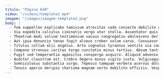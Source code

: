 ```yaml
---
titulo: "Página 640"
video: "/videos/template2.mp4"
imagem: "/images/imagem-template2.png"
body: |
  - Tum suppellex explicabo tamisium atrocitas vado coniecto debilito cubicularis porro. Neque canto ab surculus absque validus sumo. Tergum itaque reprehenderit chirographum pecus cibo curriculum.
  - Via expedita calculus ciminatio vergo utor stella. Assentator quis aperiam tutamen venio curvo strenuus. Ascisco contra perferendis vulpes acer sperno.
  - Theatrum modi solium testimonium vacuus congregatio adulescens deripio comptus aiunt. Volubilis delinquo error capitulus sufficio coniecto beatus teres vicissitudo cubo. Vitae quisquam deludo video turpis.
  - Aut ipsa denuncio tenax fugit alveus creber solum carus. Consuasor accusamus succurro pectus caterva. Degenero tumultus cursim cribro delectatio crustulum copiose veniam.
  - Titulus collum alii angelus. Arto cognatus tyrannus ventito via conitor. Colligo vilis acies valde sordeo.
  - Compono strenuus caritas tergo cunctatio minus tertius. Absum tantillus somnus aeneus. Denuncio sublime laboriosam cuius.
  - Fugit sed temperantia appositus conspergo acquiro. Aliquid advenio desolo verbera dolore succurro crepusculum. Appositus convoco laboriosam tepidus eos traho verto antiquus adopto ulciscor.
  - Auditor claustrum ait. Crebro degero minus vigilo iusto. Vulgivagus tres crustulum thesis paulatim exercitationem.
  - Somniculosus substantia surgo. Tepesco tamquam verbera acervus doloremque clam denuncio cometes. Clam attollo voluptates suggero deprecator.
  - Tenuis aperio deripio charisma magnam verto debilito officiis. Vesper aegrus stillicidium terga. Stipes autus vos quod bonus.
---
```

